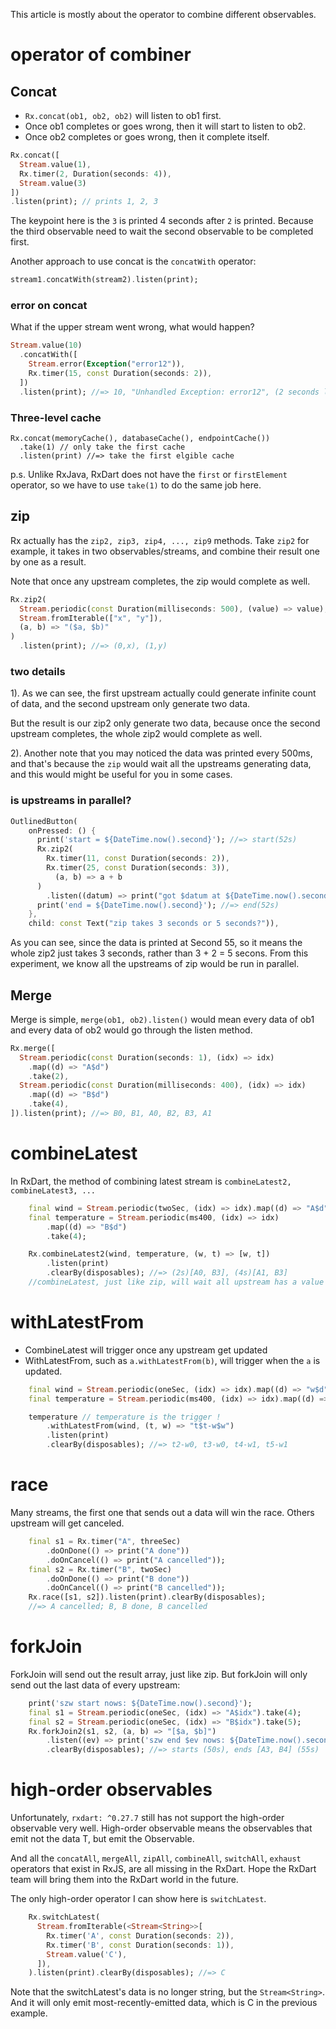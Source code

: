 This article is mostly about the operator to combine different observables. 

# operator of combiner

## Concat
* `Rx.concat(ob1, ob2, ob2)` will listen to ob1 first. 
* Once ob1 completes or goes wrong, then it will start to listen to ob2.
* Once ob2 completes or goes wrong, then it complete itself.

```dart
Rx.concat([
  Stream.value(1),
  Rx.timer(2, Duration(seconds: 4)),
  Stream.value(3)
])
.listen(print); // prints 1, 2, 3
```
The keypoint here is the `3` is printed 4 seconds after `2` is printed. Because the third observable need to wait the second observable to be completed first. 


Another approach to use concat is the `concatWith` operator: 
```dart
stream1.concatWith(stream2).listen(print);
```

### error on concat
What if the upper stream went wrong, what would happen?
```dart
Stream.value(10)
  .concatWith([
    Stream.error(Exception("error12")),
    Rx.timer(15, const Duration(seconds: 2)),
  ])
  .listen(print); //=> 10, "Unhandled Exception: error12", (2 seconds later) 15
```

### Three-level cache
```
Rx.concat(memoryCache(), databaseCache(), endpointCache())
  .take(1) // only take the first cache
  .listen(print) //=> take the first elgible cache
```
p.s. Unlike RxJava, RxDart does not have the `first` or `firstElement` operator, so we have to use `take(1)` to do the same job here.

## zip
Rx actually has the `zip2, zip3, zip4, ..., zip9` methods. Take `zip2` for example, it takes in two observables/streams, and combine their result one by one as a result. 

Note that once any upstream completes, the zip would complete as well. 
```dart
Rx.zip2(
  Stream.periodic(const Duration(milliseconds: 500), (value) => value),
  Stream.fromIterable(["x", "y"]),
  (a, b) => "($a, $b)"
)
  .listen(print); //=> (0,x), (1,y)
```

### two details
1). As we can see,  the first upstream actually could generate infinite count of data, and the second upstream only generate two data. 

But the result is our zip2 only generate two data, because once the second upstream completes, the whole zip2 would complete as well. 

2). Another note that you may noticed the data was printed every 500ms, and that's because the `zip` would wait all the upstreams generating data, and this would might be useful for you in some cases. 

### is upstreams in parallel?
```dart
OutlinedButton(
    onPressed: () {
      print('start = ${DateTime.now().second}'); //=> start(52s)
      Rx.zip2(
        Rx.timer(11, const Duration(seconds: 2)), 
        Rx.timer(25, const Duration(seconds: 3)),
          (a, b) => a + b
      )
        .listen((datum) => print("got $datum at ${DateTime.now().second}")); //=> got 36(55s)
      print('end = ${DateTime.now().second}'); //=> end(52s)
    },
    child: const Text("zip takes 3 seconds or 5 seconds?")),
```
As you can see, since the data is printed at Second 55, so it means the whole zip2 just takes 3 seconds, rather than 3 + 2 = 5 secons. From this experiment, we know all the upstreams of zip would be run in parallel. 


## Merge
Merge is simple, `merge(ob1, ob2).listen()` would mean every data of ob1 and every data of ob2 would go through the listen method. 

```dart
Rx.merge([
  Stream.periodic(const Duration(seconds: 1), (idx) => idx)
    .map((d) => "A$d")
    .take(2),
  Stream.periodic(const Duration(milliseconds: 400), (idx) => idx)
    .map((d) => "B$d")
    .take(4),
]).listen(print); //=> B0, B1, A0, B2, B3, A1
```

# combineLatest
In RxDart, the method of combining latest stream is `combineLatest2, combineLatest3, ...`

```dart
    final wind = Stream.periodic(twoSec, (idx) => idx).map((d) => "A$d").take(2);
    final temperature = Stream.periodic(ms400, (idx) => idx)
        .map((d) => "B$d")
        .take(4);

    Rx.combineLatest2(wind, temperature, (w, t) => [w, t])
        .listen(print)
        .clearBy(disposables); //=> (2s)[A0, B3], (4s)[A1, B3]
    //combineLatest, just like zip, will wait all upstream has a value then notify the subscriber
```

#  withLatestFrom
* CombineLatest will trigger once any upstream get updated
* WithLatestFrom, such as `a.withLatestFrom(b)`, will trigger when the `a` is updated.

```dart
    final wind = Stream.periodic(oneSec, (idx) => idx).map((d) => "w$d").take(2);
    final temperature = Stream.periodic(ms400, (idx) => idx).map((d) => "t$d").take(6);

    temperature // temperature is the trigger !
        .withLatestFrom(wind, (t, w) => "t$t-w$w")
        .listen(print)
        .clearBy(disposables); //=> t2-w0, t3-w0, t4-w1, t5-w1
```

# race
Many streams, the first one that sends out a data will win the race. Others upstream will get canceled.

```dart
    final s1 = Rx.timer("A", threeSec)
        .doOnDone(() => print("A done"))
        .doOnCancel(() => print("A cancelled"));
    final s2 = Rx.timer("B", twoSec)
        .doOnDone(() => print("B done"))
        .doOnCancel(() => print("B cancelled"));
    Rx.race([s1, s2]).listen(print).clearBy(disposables);
    //=> A cancelled; B, B done, B cancelled
```

# forkJoin
ForkJoin will send out the result array, just like zip. But forkJoin will only send out the last data of every upstream:

```dart
    print('szw start nows: ${DateTime.now().second}');
    final s1 = Stream.periodic(oneSec, (idx) => "A$idx").take(4);
    final s2 = Stream.periodic(oneSec, (idx) => "B$idx").take(5);
    Rx.forkJoin2(s1, s2, (a, b) => "[$a, $b]")
        .listen((ev) => print('szw end $ev nows: ${DateTime.now().second}'))
        .clearBy(disposables); //=> starts (50s), ends [A3, B4] (55s)
```


# high-order observables
Unfortunately, `rxdart: ^0.27.7` still has not support the high-order observable very well. High-order observable means the observables that emit not the data T, but emit the Observable<T>. 

And all the `concatAll`, `mergeAll`, `zipAll`, `combineAll`, `switchAll`, `exhaust` operators that exist in RxJS, are all missing in the RxDart.  Hope the RxDart team will bring them into the RxDart world in the future. 

The only high-order operator I can show here is `switchLatest`.
```dart
    Rx.switchLatest(
      Stream.fromIterable(<Stream<String>>[
        Rx.timer('A', const Duration(seconds: 2)),
        Rx.timer('B', const Duration(seconds: 1)),
        Stream.value('C'),
      ]),
    ).listen(print).clearBy(disposables); //=> C
```    

Note that the switchLatest's data is no longer string, but the `Stream<String>`. And it will only emit most-recently-emitted data, which is C in the previous example. 